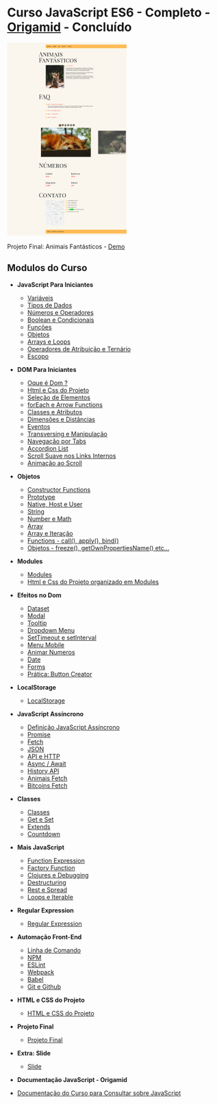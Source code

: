 # Curso JavaScript ES6 - Completo - [Origamid](https://www.origamid.com/curso/javascript-completo-es6/) - Concluído

<img src="./Projeto-Final/readme/animais.png" height="450">

Projeto Final: Animais Fantásticos - [Demo](https://matheusgomesweb.github.io/Cursos/Programacao/FrontEnd/Cursos-Origamid/JavaScript-ES6-Completo/Projeto-Final/index.html)

## Modulos do Curso

* **JavaScript Para Iniciantes**
  + [Variáveis](https://github.com/MatheusGomesWeb/Cursos/tree/master/Programacao/FrontEnd/Cursos-Origamid/JavaScript-ES6-Completo/JavaScript-para-iniciantes/Variaveis)
  + [Tipos de Dados](https://github.com/MatheusGomesWeb/Cursos/tree/master/Programacao/FrontEnd/Cursos-Origamid/JavaScript-ES6-Completo/JavaScript-para-iniciantes/Tipos-de-Dados)
  + [Números e Operadores](https://github.com/MatheusGomesWeb/Cursos/tree/master/Programacao/FrontEnd/Cursos-Origamid/JavaScript-ES6-Completo/JavaScript-para-iniciantes/Numeros-e-Operadores)
  + [Boolean e Condicionais](https://github.com/MatheusGomesWeb/Cursos/tree/master/Programacao/FrontEnd/Cursos-Origamid/JavaScript-ES6-Completo/JavaScript-para-iniciantes/Boolean-e-Condicionais)
  + [Funções](https://github.com/MatheusGomesWeb/Cursos/tree/master/Programacao/FrontEnd/Cursos-Origamid/JavaScript-ES6-Completo/JavaScript-para-iniciantes/Funcoes)
  + [Objetos](https://github.com/MatheusGomesWeb/Cursos/tree/master/Programacao/FrontEnd/Cursos-Origamid/JavaScript-ES6-Completo/JavaScript-para-iniciantes/Objetos)
  + [Arrays e Loops](https://github.com/MatheusGomesWeb/Cursos/tree/master/Programacao/FrontEnd/Cursos-Origamid/JavaScript-ES6-Completo/JavaScript-para-iniciantes/Arrays-e-Loops)
  + [Operadores de Atribuição e Ternário](https://github.com/MatheusGomesWeb/Cursos/tree/master/Programacao/FrontEnd/Cursos-Origamid/JavaScript-ES6-Completo/JavaScript-para-iniciantes/Atribuicao-Ternario)
  + [Escopo](https://github.com/MatheusGomesWeb/Cursos/tree/master/Programacao/FrontEnd/Cursos-Origamid/JavaScript-ES6-Completo/JavaScript-para-iniciantes/Escopo)
* **DOM Para Iniciantes**
  + [Oque é Dom ?](https://github.com/MatheusGomesWeb/Cursos/tree/master/Programacao/FrontEnd/Cursos-Origamid/JavaScript-ES6-Completo/Dom-Para-Iniciantes/oque-e-dom)
  + [Html e Css do Projeto](https://github.com/MatheusGomesWeb/Cursos/tree/master/Programacao/FrontEnd/Cursos-Origamid/JavaScript-ES6-Completo/Dom-Para-Iniciantes/html-e-css-do-projeto)
  + [Seleção de Elementos](https://github.com/MatheusGomesWeb/Cursos/tree/master/Programacao/FrontEnd/Cursos-Origamid/JavaScript-ES6-Completo/Dom-Para-Iniciantes/selecao-de-elementos)
  + [forEach e Arrow Functions](https://github.com/MatheusGomesWeb/Cursos/tree/master/Programacao/FrontEnd/Cursos-Origamid/JavaScript-ES6-Completo/Dom-Para-Iniciantes/forEach-e-arrow-functions)
  + [Classes e Atributos](https://github.com/MatheusGomesWeb/Cursos/tree/master/Programacao/FrontEnd/Cursos-Origamid/JavaScript-ES6-Completo/Dom-Para-Iniciantes/classes-e-atributos)
  + [Dimensôes e Distâncias](https://github.com/MatheusGomesWeb/Cursos/tree/master/Programacao/FrontEnd/Cursos-Origamid/JavaScript-ES6-Completo/Dom-Para-Iniciantes/dimensoes-e-distancias)
  + [Eventos](https://github.com/MatheusGomesWeb/Cursos/tree/master/Programacao/FrontEnd/Cursos-Origamid/JavaScript-ES6-Completo/Dom-Para-Iniciantes/eventos)
  + [Transversing e Manipulação](https://github.com/MatheusGomesWeb/Cursos/tree/master/Programacao/FrontEnd/Cursos-Origamid/JavaScript-ES6-Completo/Dom-Para-Iniciantes/transversing-e-manipulacao)
  + [Navegação por Tabs](https://github.com/MatheusGomesWeb/Cursos/tree/master/Programacao/FrontEnd/Cursos-Origamid/JavaScript-ES6-Completo/Dom-Para-Iniciantes/navegacao-por-tabs)
  + [Accordion List](https://github.com/MatheusGomesWeb/Cursos/tree/master/Programacao/FrontEnd/Cursos-Origamid/JavaScript-ES6-Completo/Dom-Para-Iniciantes/accordion-list)
  + [Scroll Suave nos Links Internos](https://github.com/MatheusGomesWeb/Cursos/tree/master/Programacao/FrontEnd/Cursos-Origamid/JavaScript-ES6-Completo/Dom-Para-Iniciantes/scroll-suave-link-interno)
  + [Animação ao Scroll](https://github.com/MatheusGomesWeb/Cursos/tree/master/Programacao/FrontEnd/Cursos-Origamid/JavaScript-ES6-Completo/Dom-Para-Iniciantes/animacao-ao-scroll)
* **Objetos**
  + [Constructor Functions](https://github.com/MatheusGomesWeb/Cursos/tree/master/Programacao/FrontEnd/Cursos-Origamid/JavaScript-ES6-Completo/Objetos/constructor-functions)
  + [Prototype](https://github.com/MatheusGomesWeb/Cursos/tree/master/Programacao/FrontEnd/Cursos-Origamid/JavaScript-ES6-Completo/Objetos/prototype)
  + [Native, Host e User](https://github.com/MatheusGomesWeb/Cursos/tree/master/Programacao/FrontEnd/Cursos-Origamid/JavaScript-ES6-Completo/Objetos/native-host-e-user)
  + [String](https://github.com/MatheusGomesWeb/Cursos/tree/master/Programacao/FrontEnd/Cursos-Origamid/JavaScript-ES6-Completo/Objetos/string)
  + [Number e Math](https://github.com/MatheusGomesWeb/Cursos/tree/master/Programacao/FrontEnd/Cursos-Origamid/JavaScript-ES6-Completo/Objetos/number-e-math)
  + [Array](https://github.com/MatheusGomesWeb/Cursos/tree/master/Programacao/FrontEnd/Cursos-Origamid/JavaScript-ES6-Completo/Objetos/array)
  + [Array e Iteração](https://github.com/MatheusGomesWeb/Cursos/tree/master/Programacao/FrontEnd/Cursos-Origamid/JavaScript-ES6-Completo/Objetos/array-e-iteracao)
  + [Functions - call(), apply(), bind()](https://github.com/MatheusGomesWeb/Cursos/tree/master/Programacao/FrontEnd/Cursos-Origamid/JavaScript-ES6-Completo/Objetos/functions)
  + [Objetos - freeze(), getOwnPropertiesName() etc...](https://github.com/MatheusGomesWeb/Cursos/tree/master/Programacao/FrontEnd/Cursos-Origamid/JavaScript-ES6-Completo/Objetos/objetos)
* **Modules**
  + [Modules](https://github.com/MatheusGomesWeb/Cursos/tree/master/Programacao/FrontEnd/Cursos-Origamid/JavaScript-ES6-Completo/Modules)
  + [Html e Css do Projeto organizado em Modules](https://github.com/MatheusGomesWeb/Cursos/tree/master/Programacao/FrontEnd/Cursos-Origamid/JavaScript-ES6-Completo/Modules/html-e-css-do-projeto)
* **Efeitos no Dom**
  + [Dataset](https://github.com/MatheusGomesWeb/Cursos/tree/master/Programacao/FrontEnd/Cursos-Origamid/JavaScript-ES6-Completo/Efeitos-no-Dom/dataset)
  + [Modal](https://github.com/MatheusGomesWeb/Cursos/tree/master/Programacao/FrontEnd/Cursos-Origamid/JavaScript-ES6-Completo/Efeitos-no-Dom/modal)
  + [Tooltip](https://github.com/MatheusGomesWeb/Cursos/tree/master/Programacao/FrontEnd/Cursos-Origamid/JavaScript-ES6-Completo/Efeitos-no-Dom/Tooltip)
  + [Dropdown Menu](https://github.com/MatheusGomesWeb/Cursos/tree/master/Programacao/FrontEnd/Cursos-Origamid/JavaScript-ES6-Completo/Efeitos-no-Dom/dropdown-menu)
  + [SetTimeout e setInterval](https://github.com/MatheusGomesWeb/Cursos/tree/master/Programacao/FrontEnd/Cursos-Origamid/JavaScript-ES6-Completo/Efeitos-no-Dom/setTimeOut-e-setInterval)
  + [Menu Mobile](https://github.com/MatheusGomesWeb/Cursos/tree/master/Programacao/FrontEnd/Cursos-Origamid/JavaScript-ES6-Completo/Efeitos-no-Dom/menu-mobile)
  + [Animar Numeros](https://github.com/MatheusGomesWeb/Cursos/tree/master/Programacao/FrontEnd/Cursos-Origamid/JavaScript-ES6-Completo/Efeitos-no-Dom/animar-numeros)
  + [Date](https://github.com/MatheusGomesWeb/Cursos/tree/master/Programacao/FrontEnd/Cursos-Origamid/JavaScript-ES6-Completo/Objetos/date)
  + [Forms](https://github.com/MatheusGomesWeb/Cursos/tree/master/Programacao/FrontEnd/Cursos-Origamid/JavaScript-ES6-Completo/Efeitos-no-Dom/forms)
  + [Prática: Button Creator](https://github.com/MatheusGomesWeb/Cursos/tree/master/Programacao/FrontEnd/Cursos-Origamid/JavaScript-ES6-Completo/Efeitos-no-Dom/button-creator)
* **LocalStorage**
  + [LocalStorage](https://github.com/MatheusGomesWeb/Cursos/tree/master/Programacao/FrontEnd/Cursos-Origamid/JavaScript-ES6-Completo/LocalStorage)
* **JavaScript Assíncrono**
  + [Definição JavaScript Assíncrono](https://github.com/MatheusGomesWeb/Cursos/tree/master/Programacao/FrontEnd/Cursos-Origamid/JavaScript-ES6-Completo/JavaScript-Assincrono/definicao-javascript-assincrono)
  + [Promise](https://github.com/MatheusGomesWeb/Cursos/tree/master/Programacao/FrontEnd/Cursos-Origamid/JavaScript-ES6-Completo/JavaScript-Assincrono/promise)
  + [Fetch](https://github.com/MatheusGomesWeb/Cursos/tree/master/Programacao/FrontEnd/Cursos-Origamid/JavaScript-ES6-Completo/JavaScript-Assincrono/fetch)
  + [JSON](https://github.com/MatheusGomesWeb/Cursos/tree/master/Programacao/FrontEnd/Cursos-Origamid/JavaScript-ES6-Completo/JavaScript-Assincrono/json)
  + [API e HTTP](https://github.com/MatheusGomesWeb/Cursos/tree/master/Programacao/FrontEnd/Cursos-Origamid/JavaScript-ES6-Completo/JavaScript-Assincrono/api-e-http)
  + [Async / Await](https://github.com/MatheusGomesWeb/Cursos/tree/master/Programacao/FrontEnd/Cursos-Origamid/JavaScript-ES6-Completo/JavaScript-Assincrono/async-await)
  + [History API](https://github.com/MatheusGomesWeb/Cursos/tree/master/Programacao/FrontEnd/Cursos-Origamid/JavaScript-ES6-Completo/JavaScript-Assincrono/history-api)
  + [Animais Fetch](https://github.com/MatheusGomesWeb/Cursos/tree/master/Programacao/FrontEnd/Cursos-Origamid/JavaScript-ES6-Completo/JavaScript-Assincrono/animais-fetch)
  + [Bitcoins Fetch](https://github.com/MatheusGomesWeb/Cursos/tree/master/Programacao/FrontEnd/Cursos-Origamid/JavaScript-ES6-Completo/JavaScript-Assincrono/bitcoins-fetch)
* **Classes**
  + [Classes](https://github.com/MatheusGomesWeb/Cursos/tree/master/Programacao/FrontEnd/Cursos-Origamid/JavaScript-ES6-Completo/Classes/classes)
  + [Get e Set](https://github.com/MatheusGomesWeb/Cursos/tree/master/Programacao/FrontEnd/Cursos-Origamid/JavaScript-ES6-Completo/Classes/get-e-set)
  + [Extends](https://github.com/MatheusGomesWeb/Cursos/tree/master/Programacao/FrontEnd/Cursos-Origamid/JavaScript-ES6-Completo/Classes/extends)
  + [Countdown](https://github.com/MatheusGomesWeb/Cursos/tree/master/Programacao/FrontEnd/Cursos-Origamid/JavaScript-ES6-Completo/Classes/countdown)
* **Mais JavaScript**
  + [Function Expression](https://github.com/MatheusGomesWeb/Cursos/tree/master/Programacao/FrontEnd/Cursos-Origamid/JavaScript-ES6-Completo/Mais-JavaScript/function-expression)
  + [Factory Function](https://github.com/MatheusGomesWeb/Cursos/tree/master/Programacao/FrontEnd/Cursos-Origamid/JavaScript-ES6-Completo/Mais-JavaScript/factory-function)
  + [Clojures e Debugging](https://github.com/MatheusGomesWeb/Cursos/tree/master/Programacao/FrontEnd/Cursos-Origamid/JavaScript-ES6-Completo/Mais-JavaScript/clojures-e-debugging)
  + [Destructuring](https://github.com/MatheusGomesWeb/Cursos/tree/master/Programacao/FrontEnd/Cursos-Origamid/JavaScript-ES6-Completo/Mais-JavaScript/destructuring)
  + [Rest e Spread](https://github.com/MatheusGomesWeb/Cursos/tree/master/Programacao/FrontEnd/Cursos-Origamid/JavaScript-ES6-Completo/Mais-JavaScript/rest-e-spread)
  + [Loops e Iterable](https://github.com/MatheusGomesWeb/Cursos/tree/master/Programacao/FrontEnd/Cursos-Origamid/JavaScript-ES6-Completo/Mais-JavaScript/loops-e-iterable)
* **Regular Expression**
  + [Regular Expression](https://github.com/MatheusGomesWeb/Cursos/tree/master/Programacao/FrontEnd/Cursos-Origamid/JavaScript-ES6-Completo/regular-expression)
* **Automação Front-End**
  + [Linha de Comando](https://github.com/MatheusGomesWeb/Cursos/tree/master/Programacao/FrontEnd/Cursos-Origamid/JavaScript-ES6-Completo/linha-de-comando)
  + [NPM](https://github.com/MatheusGomesWeb/Cursos/tree/master/Programacao/FrontEnd/Cursos-Origamid/JavaScript-ES6-Completo/npm)
  + [ESLint](https://github.com/MatheusGomesWeb/Cursos/tree/master/Programacao/FrontEnd/Cursos-Origamid/JavaScript-ES6-Completo/eslint)
  + [Webpack](https://github.com/MatheusGomesWeb/Cursos/tree/master/Programacao/FrontEnd/Cursos-Origamid/JavaScript-ES6-Completo/webpack)
  + [Babel](https://github.com/MatheusGomesWeb/Cursos/tree/master/Programacao/FrontEnd/Cursos-Origamid/JavaScript-ES6-Completo/babel)
  + [Git e Github](https://github.com/MatheusGomesWeb/Cursos/tree/master/Programacao/FrontEnd/Cursos-Origamid/JavaScript-ES6-Completo/git)
* **HTML e CSS do Projeto**
  + [HTML e CSS do Projeto](https://github.com/MatheusGomesWeb/Cursos/tree/master/Programacao/FrontEnd/Cursos-Origamid/JavaScript-ES6-Completo/html-e-css-do-projeto)
* **Projeto Final**
  + [Projeto Final](https://github.com/MatheusGomesWeb/Cursos/tree/master/Programacao/FrontEnd/Cursos-Origamid/JavaScript-ES6-Completo/Projeto-Final)
* **Extra: Slide**
  + [Slide](https://github.com/MatheusGomesWeb/Cursos/tree/master/Programacao/FrontEnd/Cursos-Origamid/JavaScript-ES6-Completo/Extras/slide)

* **Documentação JavaScript - Origamid**
* [Documentação do Curso para Consultar sobre JavaScript](https://www.origamid.com/slide/javascript-completo-es6/#/0101-javascript-completo-es6/1)
